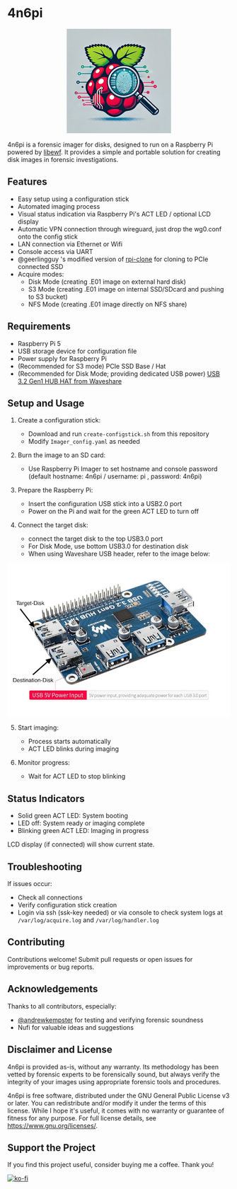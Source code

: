 # 4n6pi

<p align="center">
  <img src="https://github.com/plonxyz/4n6pi/blob/main/4n6pi_logo.jpg" alt="4n6pi Logo">
</p>

4n6pi is a forensic imager for disks, designed to run on a Raspberry Pi powered by [libewf](https://github.com/libyal/libewf). It provides a simple and portable solution for creating disk images in forensic investigations.

## Features

- Easy setup using a configuration stick
- Automated imaging process
- Visual status indication via Raspberry Pi's ACT LED / optional LCD display
- Automatic VPN connection through wireguard, just drop the wg0.conf onto the config stick
- LAN connection via Ethernet or Wifi
- Console access via UART
- @geerlingguy 's modified version of [rpi-clone](https://github.com/geerlingguy/rpi-clone) for cloning to PCIe connected SSD 
- Acquire modes:
   - Disk Mode (creating .E01 image on external hard disk)
   - S3 Mode (creating .E01 image on internal SSD/SDcard and pushing to S3 bucket)
   - NFS Mode (creating .E01 image directly on NFS share)

## Requirements

- Raspberry Pi 5
- USB storage device for configuration file
- Power supply for Raspberry Pi
- (Recommended for S3 mode) PCIe SSD Base / Hat
- (Recommended for Disk Mode; providing dedicated USB power) [USB 3.2 Gen1 HUB HAT from Waveshare](https://www.waveshare.com/product/usb-3.2-gen1-hub-hat.htm) 

## Setup and Usage

1. Create a configuration stick:
   - Download and run `create-configstick.sh` from this repository
   - Modify `Imager_config.yaml` as needed

2. Burn the image to an SD card:
   - Use Raspberry Pi Imager to set hostname and console password (default hostname: 4n6pi / username: pi , password: 4n6pi)

3. Prepare the Raspberry Pi:
   - Insert the configuration USB stick into a USB2.0 port
   - Power on the Pi and wait for the green ACT LED to turn off

4. Connect the target disk:
   - connect the target disk to the top USB3.0 port
   - For Disk Mode, use bottom USB3.0 for destination disk
   - When using Waveshare USB header, refer to the image below:

<p align="left">
  <img src="https://github.com/plonxyz/4n6pi/blob/main/weaveshare-HAT.jpg" alt="Waveshare USB header">
</p>

5. Start imaging:
   - Process starts automatically
   - ACT LED blinks during imaging

6. Monitor progress:
   - Wait for ACT LED to stop blinking

## Status Indicators

- Solid green ACT LED: System booting
- LED off: System ready or imaging complete
- Blinking green ACT LED: Imaging in progress

LCD display (if connected) will show current state.

## Troubleshooting

If issues occur:
- Check all connections
- Verify configuration stick creation
- Login via ssh (ssk-key needed) or via console to check system logs at `/var/log/acquire.log` and `/var/log/handler.log`

## Contributing

Contributions welcome! Submit pull requests or open issues for improvements or bug reports.

## Acknowledgements

Thanks to all contributors, especially:
- [@andrewkempster](https://x.com/@andrewkempster) for testing and verifying forensic soundness
- Nufi for valuable ideas and suggestions

## Disclaimer and License

4n6pi is provided as-is, without any warranty. Its methodology has been vetted by forensic experts to be forensically sound, but always verify the integrity of your images using appropriate forensic tools and procedures.

4n6pi is free software, distributed under the GNU General Public License v3 or later. You can redistribute and/or modify it under the terms of this license. While I hope it's useful, it comes with no warranty or guarantee of fitness for any purpose. For full license details, see <https://www.gnu.org/licenses/>.

## Support the Project

If you find this project useful, consider buying me a coffee. Thank you!

[![ko-fi](https://ko-fi.com/img/githubbutton_sm.svg)](https://ko-fi.com/plonxyz)
